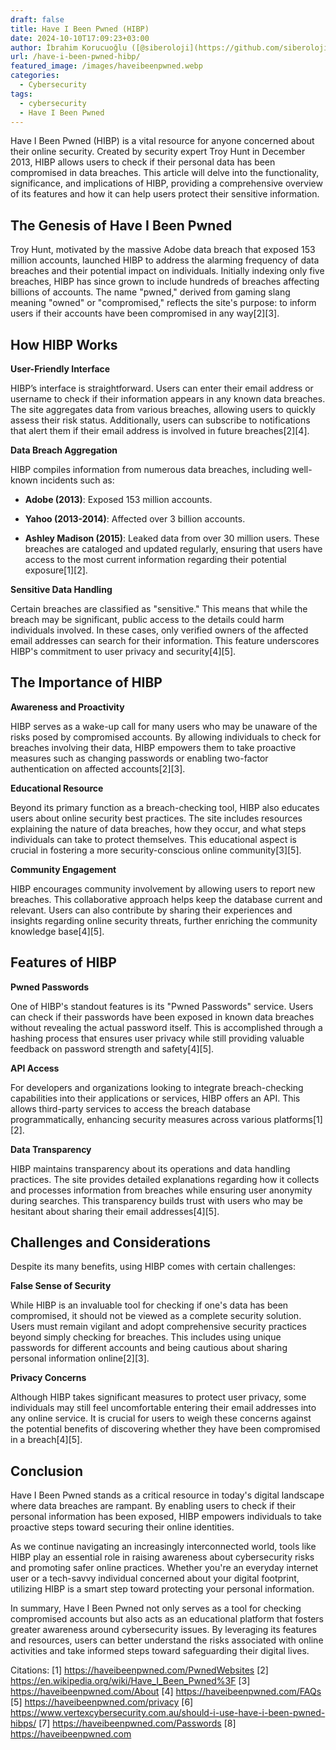 ```yaml
---
draft: false
title: Have I Been Pwned (HIBP)
date: 2024-10-10T17:09:23+03:00
author: İbrahim Korucuoğlu ([@siberoloji](https://github.com/siberoloji))
url: /have-i-been-pwned-hibp/
featured_image: /images/haveibeenpwned.webp
categories:
  - Cybersecurity
tags:
  - cybersecurity
  - Have I Been Pwned
---
```



Have I Been Pwned (HIBP) is a vital resource for anyone concerned about their online security. Created by security expert Troy Hunt in December 2013, HIBP allows users to check if their personal data has been compromised in data breaches. This article will delve into the functionality, significance, and implications of HIBP, providing a comprehensive overview of its features and how it can help users protect their sensitive information.



## The Genesis of Have I Been Pwned



Troy Hunt, motivated by the massive Adobe data breach that exposed 153 million accounts, launched HIBP to address the alarming frequency of data breaches and their potential impact on individuals. Initially indexing only five breaches, HIBP has since grown to include hundreds of breaches affecting billions of accounts. The name "pwned," derived from gaming slang meaning "owned" or "compromised," reflects the site's purpose: to inform users if their accounts have been compromised in any way[2][3].



## How HIBP Works



**User-Friendly Interface**



HIBP’s interface is straightforward. Users can enter their email address or username to check if their information appears in any known data breaches. The site aggregates data from various breaches, allowing users to quickly assess their risk status. Additionally, users can subscribe to notifications that alert them if their email address is involved in future breaches[2][4].



**Data Breach Aggregation**



HIBP compiles information from numerous data breaches, including well-known incidents such as:


* **Adobe (2013)**: Exposed 153 million accounts.

* **Yahoo (2013-2014)**: Affected over 3 billion accounts.

* **Ashley Madison (2015)**: Leaked data from over 30 million users.
These breaches are cataloged and updated regularly, ensuring that users have access to the most current information regarding their potential exposure[1][2].



**Sensitive Data Handling**



Certain breaches are classified as "sensitive." This means that while the breach may be significant, public access to the details could harm individuals involved. In these cases, only verified owners of the affected email addresses can search for their information. This feature underscores HIBP's commitment to user privacy and security[4][5].



## The Importance of HIBP



**Awareness and Proactivity**



HIBP serves as a wake-up call for many users who may be unaware of the risks posed by compromised accounts. By allowing individuals to check for breaches involving their data, HIBP empowers them to take proactive measures such as changing passwords or enabling two-factor authentication on affected accounts[2][3].



**Educational Resource**



Beyond its primary function as a breach-checking tool, HIBP also educates users about online security best practices. The site includes resources explaining the nature of data breaches, how they occur, and what steps individuals can take to protect themselves. This educational aspect is crucial in fostering a more security-conscious online community[3][5].



**Community Engagement**



HIBP encourages community involvement by allowing users to report new breaches. This collaborative approach helps keep the database current and relevant. Users can also contribute by sharing their experiences and insights regarding online security threats, further enriching the community knowledge base[4][5].



## Features of HIBP



**Pwned Passwords**



One of HIBP's standout features is its "Pwned Passwords" service. Users can check if their passwords have been exposed in known data breaches without revealing the actual password itself. This is accomplished through a hashing process that ensures user privacy while still providing valuable feedback on password strength and safety[4][5].



**API Access**



For developers and organizations looking to integrate breach-checking capabilities into their applications or services, HIBP offers an API. This allows third-party services to access the breach database programmatically, enhancing security measures across various platforms[1][2].



**Data Transparency**



HIBP maintains transparency about its operations and data handling practices. The site provides detailed explanations regarding how it collects and processes information from breaches while ensuring user anonymity during searches. This transparency builds trust with users who may be hesitant about sharing their email addresses[4][5].



## Challenges and Considerations



Despite its many benefits, using HIBP comes with certain challenges:



**False Sense of Security**



While HIBP is an invaluable tool for checking if one's data has been compromised, it should not be viewed as a complete security solution. Users must remain vigilant and adopt comprehensive security practices beyond simply checking for breaches. This includes using unique passwords for different accounts and being cautious about sharing personal information online[2][3].



**Privacy Concerns**



Although HIBP takes significant measures to protect user privacy, some individuals may still feel uncomfortable entering their email addresses into any online service. It is crucial for users to weigh these concerns against the potential benefits of discovering whether they have been compromised in a breach[4][5].



## Conclusion



Have I Been Pwned stands as a critical resource in today's digital landscape where data breaches are rampant. By enabling users to check if their personal information has been exposed, HIBP empowers individuals to take proactive steps toward securing their online identities.



As we continue navigating an increasingly interconnected world, tools like HIBP play an essential role in raising awareness about cybersecurity risks and promoting safer online practices. Whether you're an everyday internet user or a tech-savvy individual concerned about your digital footprint, utilizing HIBP is a smart step toward protecting your personal information.



In summary, Have I Been Pwned not only serves as a tool for checking compromised accounts but also acts as an educational platform that fosters greater awareness around cybersecurity issues. By leveraging its features and resources, users can better understand the risks associated with online activities and take informed steps toward safeguarding their digital lives.



Citations: [1] https://haveibeenpwned.com/PwnedWebsites [2] https://en.wikipedia.org/wiki/Have_I_Been_Pwned%3F [3] https://haveibeenpwned.com/About [4] https://haveibeenpwned.com/FAQs [5] https://haveibeenpwned.com/privacy [6] https://www.vertexcybersecurity.com.au/should-i-use-have-i-been-pwned-hibps/ [7] https://haveibeenpwned.com/Passwords [8] https://haveibeenpwned.com
